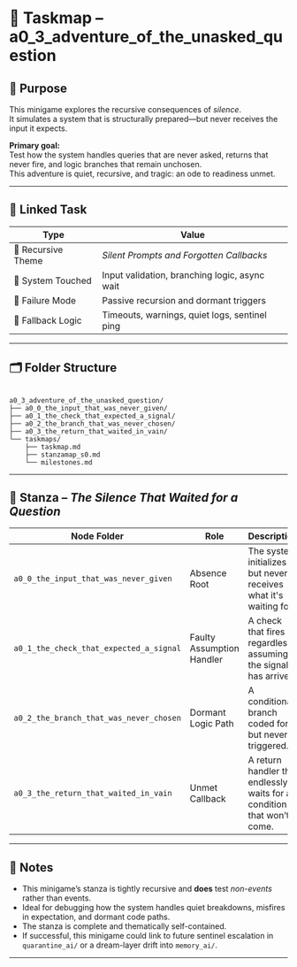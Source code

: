 <!-- Save to: a0_3_adventure_of_the_unasked_question/taskmaps/taskmap.md -->

# 🧩 Taskmap – a0_3_adventure_of_the_unasked_question

## 🎯 Purpose

This minigame explores the recursive consequences of *silence*.  
It simulates a system that is structurally prepared—but never receives the input it expects.

**Primary goal:**  
Test how the system handles queries that are never asked, returns that never fire, and logic branches that remain unchosen.  
This adventure is quiet, recursive, and tragic: an ode to readiness unmet.

---

## 🧪 Linked Task

| Type               | Value                                         |
|--------------------|-----------------------------------------------|
| 🧠 Recursive Theme | *Silent Prompts and Forgotten Callbacks*      |
| 🔧 System Touched  | Input validation, branching logic, async wait |
| 🧪 Failure Mode    | Passive recursion and dormant triggers        |
| 🧬 Fallback Logic  | Timeouts, warnings, quiet logs, sentinel ping |

---

## 🗂️ Folder Structure

```text

a0_3_adventure_of_the_unasked_question/
├── a0_0_the_input_that_was_never_given/
├── a0_1_the_check_that_expected_a_signal/
├── a0_2_the_branch_that_was_never_chosen/
├── a0_3_the_return_that_waited_in_vain/
└── taskmaps/
    ├── taskmap.md
    ├── stanzamap_s0.md
    └── milestones.md

```

---

## 🧩 Stanza – *The Silence That Waited for a Question*

| Node Folder                              | Role                         | Description |
|------------------------------------------|------------------------------|-------------|
| `a0_0_the_input_that_was_never_given`    | Absence Root                 | The system initializes but never receives what it's waiting for. |
| `a0_1_the_check_that_expected_a_signal`  | Faulty Assumption Handler    | A check that fires regardless, assuming the signal has arrived. |
| `a0_2_the_branch_that_was_never_chosen`  | Dormant Logic Path           | A conditional branch coded for—but never triggered. |
| `a0_3_the_return_that_waited_in_vain`    | Unmet Callback               | A return handler that endlessly waits for a condition that won’t come. |

---

## 📎 Notes

- This minigame’s stanza is tightly recursive and **does** test *non-events* rather than events.
- Ideal for debugging how the system handles quiet breakdowns, misfires in expectation, and dormant code paths.
- The stanza is complete and thematically self-contained.
- If successful, this minigame could link to future sentinel escalation in `quarantine_ai/` or a dream-layer drift into `memory_ai/`.

---
